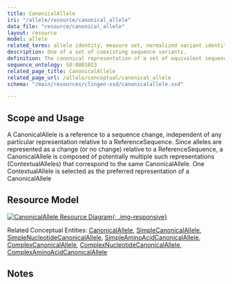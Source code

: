 ```yaml
---
title: CanonicalAllele
iri: "/allele/resource/canonical_allele"
data_file: "resource/canonical_allele"
layout: resource
model: allele
related_terms: allele identity, measure set, normalized variant identity
description: One of a set of coexisting sequence variants.
definition: The canonical representation of a set of equivalent sequence variants.
sequence_ontology: SO:0001023
related_page_title: CanonicalAllele
related_page_url: /allele/conceptual/canonical_allele
schema: "/main/resources/clingen-xsd/canonicalallele.xsd"

---
```


Scope and Usage
---------------

A CanonicalAllele is a reference to a sequence change, independent of any particular representation relative to a ReferenceSequence. Since alleles are represented as a change (or no change) relative to a ReferenceSequence, a CanonicalAllele is composed of potentially multiple such representations (ContextualAlleles) that correspond to the same CanonicalAllele. One ContextualAllele is selected as the preferred representation of a CanonicalAllele


Resource Model
----------------

[![CanonicalAllele Resource Diagram](/images/CanonicalAlleleResource.svg){: .img-responsive}](/images/CanonicalAlleleResource.svg)

Related Conceptual Entities: [CanonicalAllele](/allele/conceptual/canonical_allele/index.html), [SimpleCanonicalAllele](/allele/conceptual/canonical_allele/simple_canonical_allele.html), [SimpleNucleotideCanonicalAllele](/allele/conceptual/canonical_allele/simple_nucleotide_canonical_allele.html), [SimpleAminoAcidCanonicalAllele](/allele/conceptual/canonical_allele/simple_amino_acid_canonical_allele.html), [ComplexCanonicalAllele](/allele/conceptual/canonical_allele/complex_canonical_allele.html), [ComplexNucleotideCanonicalAllele](/allele/conceptual/canonical_allele/complex_nucleotide_canonical_allele.html), [ComplexAminoAcidCanonicalAllele](/allele/conceptual/canonical_allele/complex_amino_acid_canonical_allele.html)

Notes
-----



